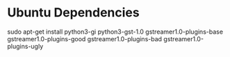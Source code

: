 # Ubuntu Dependencies
sudo apt-get install python3-gi python3-gst-1.0 gstreamer1.0-plugins-base gstreamer1.0-plugins-good gstreamer1.0-plugins-bad gstreamer1.0-plugins-ugly 